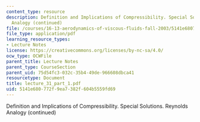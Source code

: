 ```yaml
---
content_type: resource
description: Definition and Implications of Compressibility. Special Solutions. Reynolds
  Analogy (continued)
file: /courses/16-13-aerodynamics-of-viscous-fluids-fall-2003/5141e680772f9ea7382f604b5559fd69_lecture_31_part_1.pdf
file_type: application/pdf
learning_resource_types:
- Lecture Notes
license: https://creativecommons.org/licenses/by-nc-sa/4.0/
ocw_type: OCWFile
parent_title: Lecture Notes
parent_type: CourseSection
parent_uid: 75d54fc3-032c-35b4-49de-966608dbca41
resourcetype: Document
title: lecture_31_part_1.pdf
uid: 5141e680-772f-9ea7-382f-604b5559fd69
---
```

Definition and Implications of Compressibility. Special Solutions. Reynolds Analogy (continued)